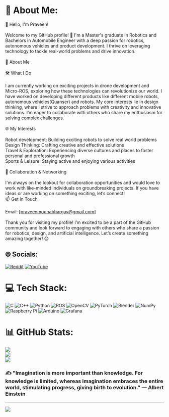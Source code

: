 # 💫 About Me:
👋 Hello, I'm Praveen! <br><br>Welcome to my GitHub profile! 🚀 I'm a Master's graduate in Robotics and Bachelors in Automobile Engineer with a deep passion for robotics, autonomous vehicles and product development. I thrive on leveraging technology to tackle real-world problems and drive innovation. <br><br> 🌟 About Me<br><br>   🛠️ What I Do<br><br>I am currently working on exciting projects in drone development and Micro-ROS, exploring how these technologies can revolutionize our world. I have worked on developing different products like different mobile robots, autonomous vehicles(Quanser) and robots. My core interests lie in design thinking, where I strive to approach problems with creativity and innovative solutions. I’m eager to collaborate with others who share my enthusiasm for solving complex challenges.<br><br> 🌐 My Interests<br><br>    Robot development: Building exciting robots to solve real world problems<br>   Design Thinking: Crafting creative and effective solutions<br>    Travel & Exploration: Experiencing diverse cultures and places to foster personal and professional growth<br>    Sports & Leisure: Staying active and enjoying various activities<br><br>🤝 Collaboration & Networking<br><br>I'm always on the lookout for collaboration opportunities and would love to work with like-minded individuals on groundbreaking projects. If you have ideas or are working on something exciting, let’s connect!<br>📫 Get in Touch<br><br>    Email: [praveenmounabhargav@gmail.com]<br><br>Thank you for visiting my profile! I’m excited to be a part of the GitHub community and look forward to engaging with others who share a passion for robotics, design, and artificial intelligence. Let’s create something amazing together! 😊


## 🌐 Socials:
[![Reddit](https://img.shields.io/badge/Reddit-%23FF4500.svg?logo=Reddit&logoColor=white)](https://reddit.com/user/Design_Monk) [![YouTube](https://img.shields.io/badge/YouTube-%23FF0000.svg?logo=YouTube&logoColor=white)](https://youtube.com/@TechRobo) 

# 💻 Tech Stack:
![C](https://img.shields.io/badge/c-%2300599C.svg?style=for-the-badge&logo=c&logoColor=white) ![C++](https://img.shields.io/badge/c++-%2300599C.svg?style=for-the-badge&logo=c%2B%2B&logoColor=white) ![Python](https://img.shields.io/badge/python-3670A0?style=for-the-badge&logo=python&logoColor=ffdd54) ![ROS](https://img.shields.io/badge/ros-%230A0FF9.svg?style=for-the-badge&logo=ros&logoColor=white) ![OpenCV](https://img.shields.io/badge/opencv-%23white.svg?style=for-the-badge&logo=opencv&logoColor=white) ![PyTorch](https://img.shields.io/badge/PyTorch-%23EE4C2C.svg?style=for-the-badge&logo=PyTorch&logoColor=white) ![Blender](https://img.shields.io/badge/blender-%23F5792A.svg?style=for-the-badge&logo=blender&logoColor=white) ![NumPy](https://img.shields.io/badge/numpy-%23013243.svg?style=for-the-badge&logo=numpy&logoColor=white) ![Raspberry Pi](https://img.shields.io/badge/-RaspberryPi-C51A4A?style=for-the-badge&logo=Raspberry-Pi) ![Arduino](https://img.shields.io/badge/-Arduino-00979D?style=for-the-badge&logo=Arduino&logoColor=white) ![Grafana](https://img.shields.io/badge/grafana-%23F46800.svg?style=for-the-badge&logo=grafana&logoColor=white)
# 📊 GitHub Stats:
![](https://github-readme-stats.vercel.app/api?username=Praveenx1&theme=dark&hide_border=false&include_all_commits=false&count_private=false)<br/>
![](https://github-readme-streak-stats.herokuapp.com/?user=Praveenx1&theme=dark&hide_border=false)<br/>
![](https://github-readme-stats.vercel.app/api/top-langs/?username=Praveenx1&theme=dark&hide_border=false&include_all_commits=false&count_private=false&layout=compact)

### ✍️ "Imagination is more important than knowledge. For knowledge is limited, whereas imagination embraces the entire world, stimulating progress, giving birth to evolution." — Albert Einstein
<!--![](https://quotes-github-readme.vercel.app/api?type=horizontal&theme=dark) -->

---
[![](https://visitcount.itsvg.in/api?id=Praveenx1&icon=0&color=0)](https://visitcount.itsvg.in)

<!-- Proudly created with GPRM ( https://gprm.itsvg.in ) -->
